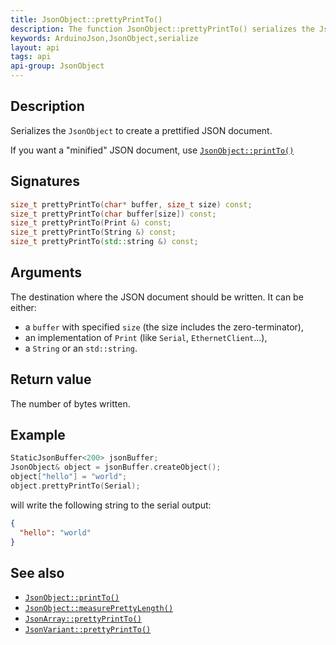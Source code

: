 ```yaml
---
title: JsonObject::prettyPrintTo()
description: The function JsonObject::prettyPrintTo() serializes the JsonObject to create a prettified JSON document.
keywords: ArduinoJson,JsonObject,serialize
layout: api
tags: api
api-group: JsonObject
---
```


## Description

Serializes the `JsonObject` to create a prettified JSON document.

If you want a "minified" JSON document, use [`JsonObject::printTo()`]({{site.baseurl}}/api/jsonobject/printto/)

## Signatures

```c++
size_t prettyPrintTo(char* buffer, size_t size) const;
size_t prettyPrintTo(char buffer[size]) const;
size_t prettyPrintTo(Print &) const;
size_t prettyPrintTo(String &) const;
size_t prettyPrintTo(std::string &) const;
```

## Arguments

The destination where the JSON document should be written.
It can be either:

* a `buffer` with specified `size` (the size includes the zero-terminator),
* an implementation of `Print` (like `Serial`, `EthernetClient`...),
* a `String` or an `std::string`.

## Return value

The number of bytes written.

## Example

```c++
StaticJsonBuffer<200> jsonBuffer;
JsonObject& object = jsonBuffer.createObject();
object["hello"] = "world";
object.prettyPrintTo(Serial);
```

will write the following string to the serial output:

```json
{
  "hello": "world"
}
```

## See also

* [`JsonObject::printTo()`]({{site.baseurl}}/api/jsonobject/printto/)
* [`JsonObject::measurePrettyLength()`]({{site.baseurl}}/api/jsonobject/measureprettylength/)
* [`JsonArray::prettyPrintTo()`]({{site.baseurl}}/api/jsonarray/prettyprintto/)
* [`JsonVariant::prettyPrintTo()`]({{site.baseurl}}/api/jsonvariant/prettyprintto/)
